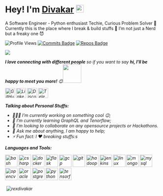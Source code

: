 # Hey! I'm [Divakar](https://www.linkedin.com/in/divakar-r-9b34b86b/) <a href="https://www.gautamkrishnar.com/"><img src="https://media.giphy.com/media/hvRJCLFzcasrR4ia7z/giphy.gif" width="25px"></a>

A Software Engineer - Python enthusiast Techie, Curious Problem Solver 🚀 <br> Currently this is the place where I break & build stuffs :rofl:
I’m not just a Nerd but a freaky one 😈

<!-- ![alt text](header-animation-short-loop.gif) -->

![Profile Views](https://komarev.com/ghpvc/?username=vidhi-mody)
[![Commits Badge](https://badges.pufler.dev/commits/monthly/rexdivakar)](https://badges.pufler.dev)
[![Repos Badge](https://badges.pufler.dev/repos/rexdivakar)](https://badges.pufler.dev)

![](https://camo.githubusercontent.com/992babdffd8c74a1502de375fbdf7e4d54773242/68747470733a2f2f6d656469612e67697068792e636f6d2f6d656469612f53576f536b4e36447854737a71494b4571762f67697068792e676966)


<em><b>I love connecting with different people</b> so if you want to say <b>hi, I'll be happy to meet you more!</b> 😊<img src="https://media.giphy.com/media/LnQjpWaON8nhr21vNW/giphy.gif" width="60"> <em></em>


<p align="left">
  <a href="https://github.com/rexdivakar"><img alt="GitHub" title="GitHub" height="32" width="32" src="https://raw.githubusercontent.com/rexdivakar/rexdivakar/master/assets/github.svg"></a> 
  <a href="https://www.linkedin.com/in/divakar-r-9b34b86b/"><img alt="LinkedIn" title="LinkedIn" height="32" width="32" src="https://raw.githubusercontent.com/rexdivakar/rexdivakar/master/assets/linkedin.svg"></a>
  <a href="https://discord.gg/j4pnYC6"><img alt="Discord" title="Discord" height="32" width="32" src="https://raw.githubusercontent.com/rexdivakar/rexdivakar/master/assets/discord.svg"></a>
    <a href="https://t.me/rexdivakar"><img alt="Telegram" title="Telegram" height="32" width="32" src="https://raw.githubusercontent.com/rexdivakar/rexdivakar/master/assets/telegram.svg"></a>






**Talking about Personal Stuffs:**

- 👨🏽‍💻 I’m currently working on something cool :wink:;
- 🌱 I’m currently learning GraphQL and Tenorflow; 
- 👯 I’m looking to collaborate on any opensource projects or Hackathons.
- 💬 Ask me about anything, I am happy to help;
- ⚡ Fun fact: I :heart: breaking stuffs:s






**Languages and Tools:**  

<p align="left"><img src="https://www.vectorlogo.zone/logos/gnu_bash/gnu_bash-icon.svg" alt="bash" width="40" height="40"/> <img src="https://devicons.github.io/devicon/devicon.git/icons/csharp/csharp-original.svg" alt="csharp" width="40" height="40"/> <img src="https://devicons.github.io/devicon/devicon.git/icons/docker/docker-original-wordmark.svg" alt="docker" width="40" height="40"/> <img src="https://www.vectorlogo.zone/logos/pocoo_flask/pocoo_flask-icon.svg" alt="flask" width="40" height="40"/> <img src="https://www.vectorlogo.zone/logos/google_cloud/google_cloud-icon.svg" alt="gcp" width="40" height="40"/> <img src="https://www.vectorlogo.zone/logos/git-scm/git-scm-icon.svg" alt="git" width="40" height="40"/> <img src="https://www.vectorlogo.zone/logos/apache_hadoop/apache_hadoop-icon.svg" alt="hadoop" width="40" height="40"/> <img src="https://www.vectorlogo.zone/logos/jenkins/jenkins-icon.svg" alt="jenkins" width="40" height="40"/> <img src="https://devicons.github.io/devicon/devicon.git/icons/linux/linux-original.svg" alt="linux" width="40" height="40"/> <img src="https://devicons.github.io/devicon/devicon.git/icons/mongodb/mongodb-original-wordmark.svg" alt="mongodb" width="40" height="40"/> <img src="https://devicons.github.io/devicon/devicon.git/icons/mysql/mysql-original-wordmark.svg" alt="mysql" width="40" height="40"/> <img src="https://www.vectorlogo.zone/logos/opencv/opencv-icon.svg" alt="opencv" width="40" height="40"/> <img src="https://devicons.github.io/devicon/devicon.git/icons/oracle/oracle-original.svg" alt="oracle" width="40" height="40"/> <img src="https://devicons.github.io/devicon/devicon.git/icons/postgresql/postgresql-original-wordmark.svg" alt="postgresql" width="40" height="40"/> <img src="https://devicons.github.io/devicon/devicon.git/icons/python/python-original.svg" alt="python" width="40" height="40"/> <img src="https://www.vectorlogo.zone/logos/tensorflow/tensorflow-icon.svg" alt="tensorflow" width="40" height="40"/>

<p>&nbsp;<img align="center" src="https://github-readme-stats.vercel.app/api?username=rexdivakar&show_icons=true" alt="rexdivakar" /></p>


<!--
**rexdivakar/rexdivakar** is a ✨ _special_ ✨ repository because its `README.md` (this file) appears on your GitHub profile.

Here are some ideas to get you started:

- 🔭 I’m currently working on ...
- 🌱 I’m currently learning ...
- 👯 I’m looking to collaborate on ...
- 🤔 I’m looking for help with ...
- 💬 Ask me about ...
- 📫 How to reach me: ...
- 😄 Pronouns: ...
- ⚡ Fun fact: ...
-->

